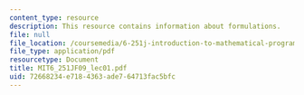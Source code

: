 ```yaml
---
content_type: resource
description: This resource contains information about formulations.
file: null
file_location: /coursemedia/6-251j-introduction-to-mathematical-programming-fall-2009/72668234e7184363ade764713fac5bfc_MIT6_251JF09_lec01.pdf
file_type: application/pdf
resourcetype: Document
title: MIT6_251JF09_lec01.pdf
uid: 72668234-e718-4363-ade7-64713fac5bfc
---
```

